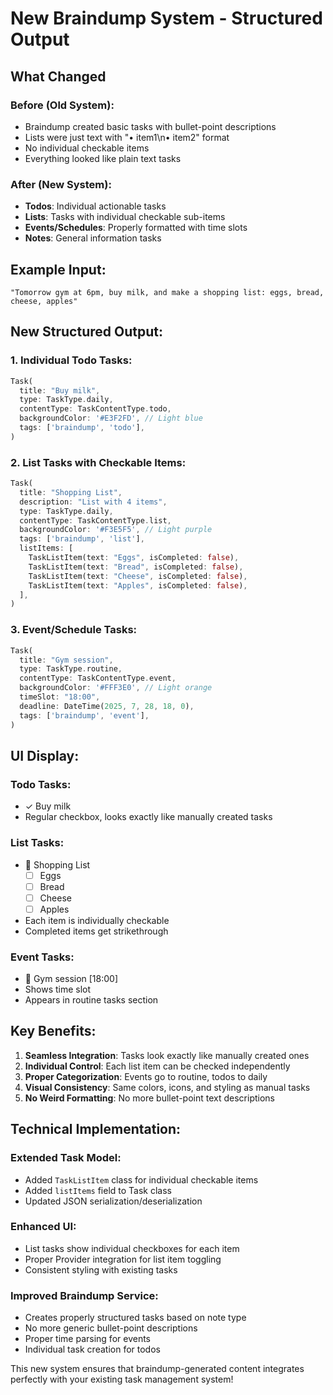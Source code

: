 # New Braindump System - Structured Output

## What Changed

### Before (Old System):
- Braindump created basic tasks with bullet-point descriptions
- Lists were just text with "• item1\n• item2" format
- No individual checkable items
- Everything looked like plain text tasks

### After (New System):
- **Todos**: Individual actionable tasks
- **Lists**: Tasks with individual checkable sub-items
- **Events/Schedules**: Properly formatted with time slots
- **Notes**: General information tasks

## Example Input:
```
"Tomorrow gym at 6pm, buy milk, and make a shopping list: eggs, bread, cheese, apples"
```

## New Structured Output:

### 1. Individual Todo Tasks:
```dart
Task(
  title: "Buy milk",
  type: TaskType.daily,
  contentType: TaskContentType.todo,
  backgroundColor: '#E3F2FD', // Light blue
  tags: ['braindump', 'todo'],
)
```

### 2. List Tasks with Checkable Items:
```dart
Task(
  title: "Shopping List",
  description: "List with 4 items",
  type: TaskType.daily,
  contentType: TaskContentType.list,
  backgroundColor: '#F3E5F5', // Light purple
  tags: ['braindump', 'list'],
  listItems: [
    TaskListItem(text: "Eggs", isCompleted: false),
    TaskListItem(text: "Bread", isCompleted: false),
    TaskListItem(text: "Cheese", isCompleted: false),
    TaskListItem(text: "Apples", isCompleted: false),
  ],
)
```

### 3. Event/Schedule Tasks:
```dart
Task(
  title: "Gym session",
  type: TaskType.routine,
  contentType: TaskContentType.event,
  backgroundColor: '#FFF3E0', // Light orange
  timeSlot: "18:00",
  deadline: DateTime(2025, 7, 28, 18, 0),
  tags: ['braindump', 'event'],
)
```

## UI Display:

### Todo Tasks:
- ✓ Buy milk
- Regular checkbox, looks exactly like manually created tasks

### List Tasks:
- 📝 Shopping List
  - ☐ Eggs
  - ☐ Bread  
  - ☐ Cheese
  - ☐ Apples
- Each item is individually checkable
- Completed items get strikethrough

### Event Tasks:
- 📅 Gym session [18:00]
- Shows time slot
- Appears in routine tasks section

## Key Benefits:

1. **Seamless Integration**: Tasks look exactly like manually created ones
2. **Individual Control**: Each list item can be checked independently
3. **Proper Categorization**: Events go to routine, todos to daily
4. **Visual Consistency**: Same colors, icons, and styling as manual tasks
5. **No Weird Formatting**: No more bullet-point text descriptions

## Technical Implementation:

### Extended Task Model:
- Added `TaskListItem` class for individual checkable items
- Added `listItems` field to Task class
- Updated JSON serialization/deserialization

### Enhanced UI:
- List tasks show individual checkboxes for each item
- Proper Provider integration for list item toggling
- Consistent styling with existing tasks

### Improved Braindump Service:
- Creates properly structured tasks based on note type
- No more generic bullet-point descriptions
- Proper time parsing for events
- Individual task creation for todos

This new system ensures that braindump-generated content integrates perfectly with your existing task management system!
